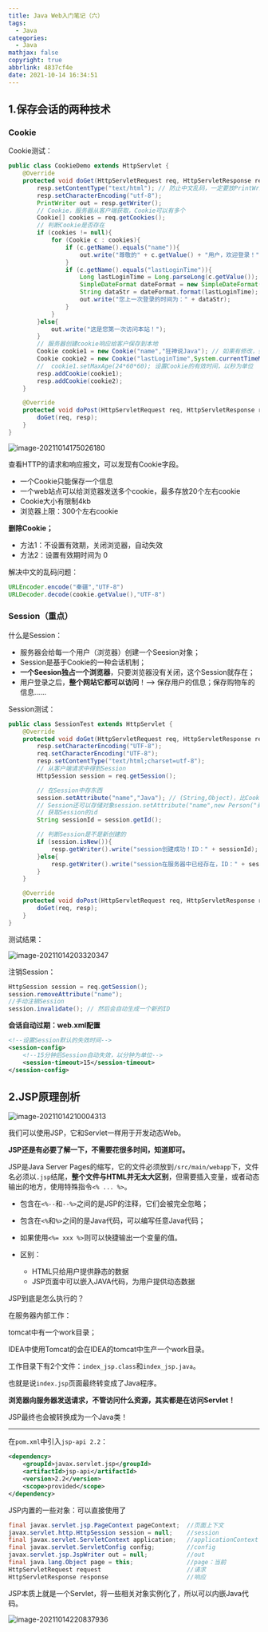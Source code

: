 ```yaml
---
title: Java Web入门笔记（六）
tags:
  - Java
categories:
  - Java
mathjax: false
copyright: true
abbrlink: 4837cf4e
date: 2021-10-14 16:34:51
---
```


## 1.保存会话的两种技术

<!--more-->

### Cookie

Cookie测试：

```java
public class CookieDemo extends HttpServlet {
    @Override
    protected void doGet(HttpServletRequest req, HttpServletResponse resp) throws ServletException, IOException {
        resp.setContentType("text/html"); // 防止中文乱码，一定要放PrintWriter out xxx之前
        resp.setCharacterEncoding("utf-8");
        PrintWriter out = resp.getWriter();
        // Cookie，服务器从客户端获取，Cookie可以有多个
        Cookie[] cookies = req.getCookies();
        // 判断Cookie是否存在
        if (cookies != null){
            for (Cookie c : cookies){
                if (c.getName().equals("name")){
                    out.write("尊敬的" + c.getValue() + "用户，欢迎登录！");
                }
                if (c.getName().equals("lastLoginTime")){
                    Long lastLoginTime = Long.parseLong(c.getValue()); // String转化为Long类型
                    SimpleDateFormat dateFormat = new SimpleDateFormat("yyyy-MM-dd HH:mm:ss");
                    String dataStr = dateFormat.format(lastLoginTime); // Long类型转化为格式化后的时间字符串
                    out.write("您上一次登录的时间为：" + dataStr);
                }
            }
        }else{
            out.write("这是您第一次访问本站！");
        }
        // 服务器创建cookie响应给客户保存到本地
        Cookie cookie1 = new Cookie("name","狂神说Java"); // 如果有修改，会更新
        Cookie cookie2 = new Cookie("lastLoginTime",System.currentTimeMillis()+"");
        //  cookie1.setMaxAge(24*60*60); 设置Cookie的有效时间，以秒为单位
        resp.addCookie(cookie1);
        resp.addCookie(cookie2);
    }

    @Override
    protected void doPost(HttpServletRequest req, HttpServletResponse resp) throws ServletException, IOException {
        doGet(req, resp);
    }
}
```

![image-20211014175026180](Java-Web入门笔记（六）/image-20211014175026180.png)

查看HTTP的请求和响应报文，可以发现有Cookie字段。

- 一个Cookie只能保存一个信息
- 一个web站点可以给浏览器发送多个cookie，最多存放20个左右cookie
- Cookie大小有限制4kb
- 浏览器上限：300个左右cookie

**删除Cookie；**

- 方法1：不设置有效期，关闭浏览器，自动失效
- 方法2：设置有效期时间为 0 

解决中文的乱码问题：

```java
URLEncoder.encode("秦疆","UTF-8")
URLDecoder.decode(cookie.getValue(),"UTF-8")
```

### Session（重点）

什么是Session：

- 服务器会给每一个用户（浏览器）创建一个Seesion对象；
- Session是基于Cookie的一种会话机制；
- **一个Seesion独占一个浏览器**，只要浏览器没有关闭，这个Session就存在；
- 用户登录之后，**整个网站它都可以访问**！–> 保存用户的信息；保存购物车的信息……

Session测试：

```java
public class SessionTest extends HttpServlet {
    @Override
    protected void doGet(HttpServletRequest req, HttpServletResponse resp) throws ServletException, IOException {
        resp.setCharacterEncoding("UTF-8");
        req.setCharacterEncoding("UTF-8");
        resp.setContentType("text/html;charset=utf-8");
        // 从客户端请求中得到Session
        HttpSession session = req.getSession();

        // 在Session中存东西
        session.setAttribute("name","Java"); // (String,Object)，比Cookie的存储类型广
        // Session还可以存储对象session.setAttribute("name",new Person("秦疆",1));
        // 获取Session的id
        String sessionId = session.getId();

        // 判断Session是不是新创建的
        if (session.isNew()){
            resp.getWriter().write("session创建成功！ID：" + sessionId);
        }else{
            resp.getWriter().write("session在服务器中已经存在，ID：" + sessionId);
        }
    }

    @Override
    protected void doPost(HttpServletRequest req, HttpServletResponse resp) throws ServletException, IOException {
        doGet(req, resp);
    }
}
```

测试结果：

![image-20211014203320347](Java-Web入门笔记（六）/image-20211014203320347.png)

注销Session：

```java
HttpSession session = req.getSession();
session.removeAttribute("name");
//手动注销Session
session.invalidate(); // 然后会自动生成一个新的ID
```

**会话自动过期：web.xml配置**

```xml
<!--设置Session默认的失效时间-->
<session-config>
    <!--15分钟后Session自动失效，以分钟为单位-->
    <session-timeout>15</session-timeout>
</session-config>
```

## 2.JSP原理剖析

![image-20211014210004313](Java-Web入门笔记（六）/image-20211014210004313.png)

我们可以使用JSP，它和Servlet一样用于开发动态Web。

**JSP还是有必要了解一下，不需要花很多时间，知道即可。**

JSP是Java Server Pages的缩写，它的文件必须放到`/src/main/webapp`下，文件名必须以`.jsp`结尾，**整个文件与HTML并无太大区别**，但需要插入变量，或者动态输出的地方，使用特殊指令`<% ... %>`。

- 包含在`<%--`和`--%>`之间的是JSP的注释，它们会被完全忽略；
- 包含在`<%`和`%>`之间的是Java代码，可以编写任意Java代码；
- 如果使用`<%= xxx %>`则可以快捷输出一个变量的值。

- 区别：
    - HTML只给用户提供静态的数据
    - JSP页面中可以嵌入JAVA代码，为用户提供动态数据

JSP到底是怎么执行的？

在服务器内部工作：

tomcat中有一个work目录；

IDEA中使用Tomcat的会在IDEA的tomcat中生产一个work目录。

工作目录下有2个文件：`index_jsp.class`和`index_jsp.java`。

也就是说`index.jsp`页面最终转变成了Java程序。

**浏览器向服务器发送请求，不管访问什么资源，其实都是在访问Servlet！**

JSP最终也会被转换成为一个Java类！

---

在`pom.xml`中引入`jsp-api 2.2`：

```xml
<dependency>
    <groupId>javax.servlet.jsp</groupId>
    <artifactId>jsp-api</artifactId>
    <version>2.2</version>
    <scope>provided</scope>
</dependency>
```

JSP内置的一些对象：可以直接使用了

```java
final javax.servlet.jsp.PageContext pageContext;  //页面上下文
javax.servlet.http.HttpSession session = null;    //session
final javax.servlet.ServletContext application;   //applicationContext
final javax.servlet.ServletConfig config;         //config
javax.servlet.jsp.JspWriter out = null;           //out
final java.lang.Object page = this;               //page：当前
HttpServletRequest request                        //请求
HttpServletResponse response                      //响应
```

JSP本质上就是一个Servlet，将一些相关对象实例化了，所以可以内嵌Java代码。

![image-20211014220837936](Java-Web入门笔记（六）/image-20211014220837936.png)

